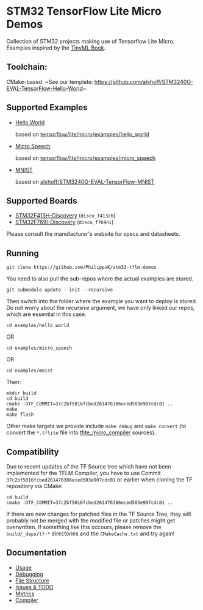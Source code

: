 # STM32 TensorFlow Lite Micro Demos
Collection of STM32 projects making use of Tensorflow Lite Micro. Examples inspired by the [TinyML Book](https://www.oreilly.com/library/view/tinyml/9781492052036/).

## Toolchain:
CMake-based. ~See our template: https://github.com/alxhoff/STM3240G-EVAL-TensorFlow-Hello-World~

## Supported Examples
- [Hello World](https://github.com/PhilippvK/stm32-tflm-hello-world)

  based on [tensorflow/lite/micro/examples/hello_world](https://github.com/tensorflow/tensorflow/tree/master/tensorflow/lite/micro/examples/hello_world)
- [Micro Speech](https://github.com/PhilippvK/stm32-tflm-micro-speech)

  based on [tensorflow/lite/micro/examples/micro_speech](https://github.com/tensorflow/tensorflow/tree/master/tensorflow/lite/micro/examples/micro_speech)
- [MNIST](https://github.com/PhilippvK/stm32-tflm-mnist)

  based on [alxhoff/STM3240G-EVAL-TensorFlow-MNIST](https://github.com/alxhoff/STM3240G-EVAL-TensorFlow-MNIST)

## Supported Boards
- [STM32F413H-Discovery](https://www.st.com/content/st_com/en/products/microcontrollers-microprocessors/stm32-32-bit-arm-cortex-mcus/stm32-high-performance-mcus/stm32f4-series/stm32f413-423/stm32f413zh.html#documentation) (`disco_f413zh`)
- [STM32F769I-Discovery](https://www.st.com/content/st_com/en/products/microcontrollers-microprocessors/stm32-32-bit-arm-cortex-mcus/stm32-high-performance-mcus/stm32f7-series/stm32f7x9/stm32f769ni.html#documentation) (`disco_f769ni`)

Please consult the manufacturer's website for specs and datasheets.

## Running
```
git clone https://github.com/PhilippvK/stm32-tflm-demos
```
You need to also pull the sub-repos where the actual examples are stored.
```
git submodule update --init --recursive
```
Then switch into the folder where the example you want to deploy is stored. Do not worry about the *recursive* argument, we have only linked our repos, which are essential in this case.
```
cd examples/hello_world
```
OR
```
cd examples/micro_speech
```
OR
```
cd examples/mnist
```
Then:
```
mkdir build
cd build
cmake -DTF_COMMIT=37c2bf5016fcbed261476386eced503e907cdc01 ..
make
make flash
```

Other make targets we provide include `make debug` and `make convert` (to convert the `*.tflite` file into [tfite_micro_compiler](https://github.com/tum-ei-eda/tflite_micro_compiler) sources).

## Compatibility
Due to recent updates of the TF Source tree which have not been implemented for the TFLM Compiler, you have to use Commit `37c2bf5016fcbed261476386eced503e907cdc01` or earlier when cloning the TF repositiory via CMake:

```
cd build
cmake -DTF_COMMIT=37c2bf5016fcbed261476386eced503e907cdc01 ..
```

If there are new changes for patched files in the TF Source Tree, they will probably not be merged with the modified file or patches might get overwritten. If something like this occours, please remove the `build/_deps/tf-*` directories and the `CMakeCache.txt` and try again!

## Documentation
- [Usage](docs/Usage.md)  
- [Debugging](docs/Debugging.md)
- [File Structure](docs/File-Structure.md)  
- [Issues & TODO](docs/Known-Issues-TODOs.md)  
- [Metrics](docs/Metrics.md)
- [Compiler](docs/Compiler.md)
